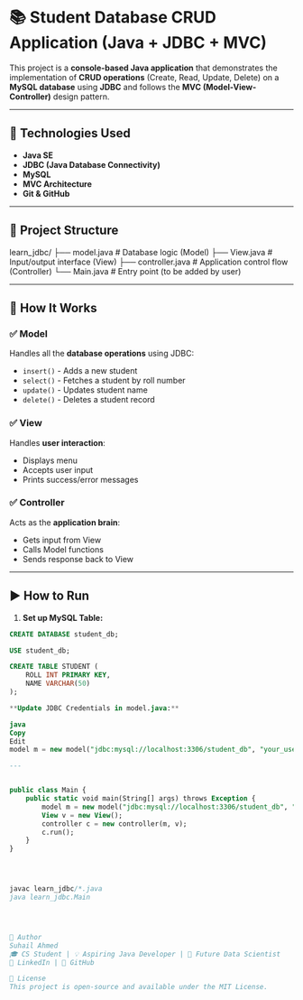 # 📚 Student Database CRUD Application (Java + JDBC + MVC)

This project is a **console-based Java application** that demonstrates the implementation of **CRUD operations** (Create, Read, Update, Delete) on a **MySQL database** using **JDBC** and follows the **MVC (Model-View-Controller)** design pattern.

---

## 🔧 Technologies Used

- **Java SE**
- **JDBC (Java Database Connectivity)**
- **MySQL**
- **MVC Architecture**
- **Git & GitHub**

---

## 🧱 Project Structure

learn_jdbc/
├── model.java # Database logic (Model)
├── View.java # Input/output interface (View)
├── controller.java # Application control flow (Controller)
└── Main.java # Entry point (to be added by user)




---

## 🧠 How It Works

### ✅ Model
Handles all the **database operations** using JDBC:
- `insert()` - Adds a new student
- `select()` - Fetches a student by roll number
- `update()` - Updates student name
- `delete()` - Deletes a student record

### ✅ View
Handles **user interaction**:
- Displays menu
- Accepts user input
- Prints success/error messages

### ✅ Controller
Acts as the **application brain**:
- Gets input from View
- Calls Model functions
- Sends response back to View

---

## ▶️ How to Run

1. **Set up MySQL Table:**

```sql
CREATE DATABASE student_db;

USE student_db;

CREATE TABLE STUDENT (
    ROLL INT PRIMARY KEY,
    NAME VARCHAR(50)
);

**Update JDBC Credentials in model.java:**

java
Copy
Edit
model m = new model("jdbc:mysql://localhost:3306/student_db", "your_username", "your_password");

---


public class Main {
    public static void main(String[] args) throws Exception {
        model m = new model("jdbc:mysql://localhost:3306/student_db", "root", "password");
        View v = new View();
        controller c = new controller(m, v);
        c.run();
    }
}




javac learn_jdbc/*.java
java learn_jdbc.Main




🤝 Author
Suhail Ahmed
🎓 CS Student | 💡 Aspiring Java Developer | 🧠 Future Data Scientist
🔗 LinkedIn | 🐙 GitHub

📜 License
This project is open-source and available under the MIT License.

